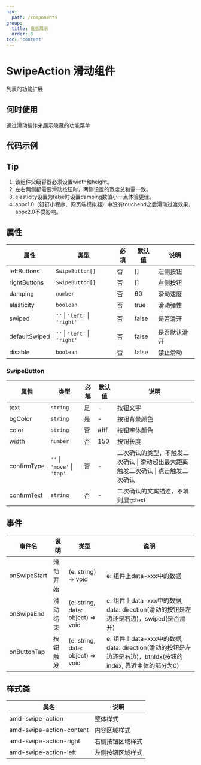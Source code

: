 ```yaml
---
nav:
  path: /components
group:
  title: 信息展示
  order: 8
toc: 'content'
---
```


# SwipeAction 滑动组件
列表的功能扩展
## 何时使用
通过滑动操作来展示隐藏的功能菜单

## 代码示例

<code src='pages/SwipeAction/index'></code>

## Tip

1. 该组件父级容器必须设置width和height。
2. 左右两侧都需要滑动按钮时，两侧设置的宽度总和需一致。
3. elasticity设置为false时设置damping数值小一点体验更佳。
4. appx1.0（钉钉小程序、网页端模拟器）中没有touchend之后滑动过渡效果，appx2.0不受影响。

## 属性
| 属性         | 类型            | 必填   | 默认值 | 说明                  |
| -------------|----------------|-------|-------|------------------------------------------- |
| leftButtons  | `SwipeButton[]`  | 否    | []    | 左侧按钮                                    |
| rightButtons | `SwipeButton[]`  | 否    | []    | 右侧按钮                                    |
| damping      | `number`         | 否    | 60    | 滑动速度                                    |
| elasticity   | `boolean`        | 否    | true  | 滑动弹性                                    |
| swiped       | `''` &verbar; `'left'` &verbar; `'right'` | 否    | false | 是否滑开               |
| defaultSwiped| `''` &verbar; `'left'` &verbar; `'right'` | 否    | false | 是否默认滑开            |
| disable      | `boolean`          | 否    | false | 禁止滑动                                    |

### SwipeButton
| 属性         | 类型            | 必填   | 默认值 | 说明                  |
| -------------|----------------|-------|-------|------------------------------------------- |
| text         | `string`         | 是    | -     | 按钮文字                                     |
| bgColor      | `string`         | 是    | -     | 按钮背景颜色                                  |
| color        | `string`         | 否    | #fff  | 按钮字体颜色                                  |
| width        | `number`         | 否    | 150   | 按钮长度                                     |
| confirmType  | `''` &verbar; `'move'` &verbar; `'tap'`  | 否    | -     | 二次确认的类型，不触发二次确认 &verbar; 滑动超出最大距离触发二次确认 &verbar; 点击触发二次确认               |
| confirmText  | `string`         | 否    | -     | 二次确认的文案描述，不填则展示text               |

## 事件
| 事件名               | 说明                 | 类型             | 说明                  |
| --------------------|---------------------|-------------------------------------------|----|
| onSwipeStart        | 滑动开始             | (e: string) => void                  |e: 组件上data-xxx中的数据 |
| onSwipeEnd          | 滑动结束             | (e: string, data: object) => void    |e: 组件上data-xxx中的数据, data: direction(滑动的按钮是左边还是右边)，swiped(是否滑开)|
| onButtonTap         | 按钮触发             | (e: string, data: object) => void    |e: 组件上data-xxx中的数据, data: direction(滑动的按钮是左边还是右边)，btnIdx(按钮的index, 靠近主体的部分为0) |

## 样式类
| 类名 | 说明 |
| -----|-----|
| amd-swipe-action | 整体样式 |
| amd-swipe-action-content | 内容区域样式 |
| amd-swipe-action-right | 右侧按钮区域样式 |
| amd-swipe-action-left  | 左侧按钮区域样式 |
